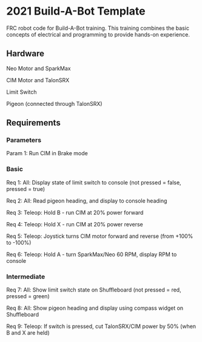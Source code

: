 # 2021 Build-A-Bot Template
 FRC robot code for Build-A-Bot training. This training combines the basic concepts of electrical and programming to provide hands-on experience.
  
 ## Hardware
 Neo Motor and SparkMax
 
 CIM Motor and TalonSRX

 Limit Switch
 
 Pigeon (connected through TalonSRX)
 
 ## Requirements
 
 ### Parameters
 Param 1: Run CIM in Brake mode
 
 ### Basic
 Req 1: All: Display state of limit switch to console (not pressed = false, pressed = true)
 
 Req 2: All: Read pigeon heading, and display to console heading
 
 Req 3: Teleop: Hold B - run CIM at 20% power forward
 
 Req 4: Teleop: Hold X - run CIM at 20% power reverse
 
 Req 5: Teleop: Joystick turns CIM motor forward and reverse (from +100% to -100%)
 
 Req 6: Teleop: Hold A - turn SparkMax/Neo 60 RPM, display RPM to console

 ### Intermediate
 Req 7: All: Show limit switch state on Shuffleboard (not pressed = red, pressed = green)
 
 Req 8: All: Show pigeon heading and display using compass widget on Shuffleboard
 
 Req 9: Teleop: If switch is pressed, cut TalonSRX/CIM power by 50% (when B and X are held)
